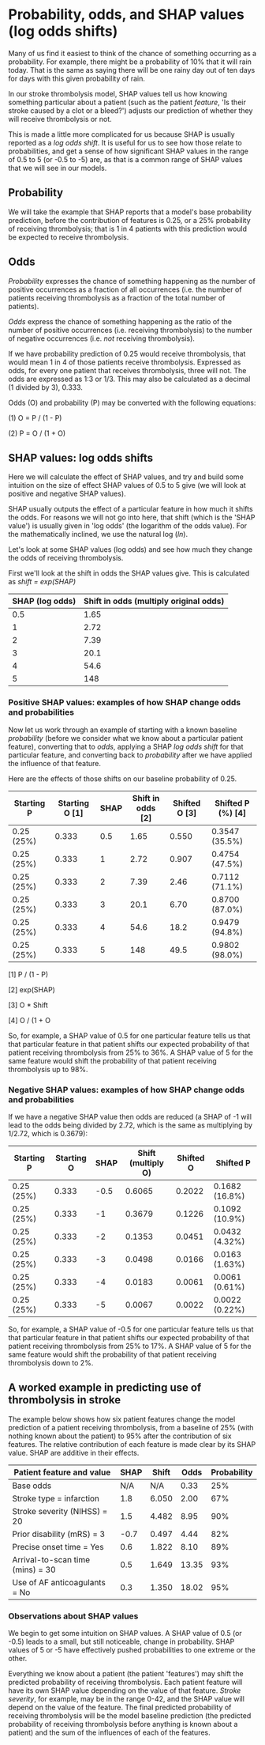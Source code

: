 # Probability, odds, and SHAP values (log odds shifts)

Many of us find it easiest to think of the chance of something occurring as a probability. For example, there might be a probability of 10% that it will rain today. That is the same as saying there will be one rainy day out of ten days for days with this given probability of rain.

In our stroke thrombolysis model, SHAP values tell us how knowing something particular about a patient (such as the patient *feature*, 'Is their stroke caused by a clot or a bleed?') adjusts our prediction of whether they will receive thrombolysis or not.

This is made a little more complicated for us because SHAP is usually reported as a *log odds shift*. It is useful for us to see how those relate to probabilities, and get a sense of how significant SHAP values in the range of 0.5 to 5 (or -0.5 to -5) are, as that is a common range of SHAP values that we will see in our models.

## Probability

We will take the example that SHAP reports that a model's base probability prediction, before the contribution of features is 0.25, or a 25% probability of receiving thrombolysis; that is 1 in 4 patients with this prediction would be expected to receive thrombolysis.

## Odds

*Probability* expresses the chance of something happening as the number of positive occurrences as a fraction of all occurrences (i.e. the number of patients receiving thrombolysis as a fraction of the total number of patients).

*Odds* express the chance of something happening as the ratio of the number of positive occurrences (i.e. receiving thrombolysis) to the number of negative occurrences (i.e. *not* receiving thrombolysis).

If we have probability prediction of 0.25 would receive thrombolysis, that would mean 1 in 4 of those patients receive thrombolysis. Expressed as odds, for every one patient that receives thrombolysis, three will not. The odds are expressed as 1:3 or 1/3. This may also be calculated as a decimal (1 divided by 3), 0.333.

Odds (O) and probability (P) may be converted with the following equations:

(1) O = P / (1 - P)

(2) P = O / (1 + O)

## SHAP values: log odds shifts

Here we will calculate the effect of SHAP values, and try and build some intuition on the size of effect SHAP values of 0.5 to 5 give (we will look at positive and negative SHAP values).

SHAP usually outputs the effect of a particular feature in how much it shifts the odds. For reasons we will not go into here, that shift (which is the 'SHAP value') is usually given in 'log odds' (the logarithm of the odds value). For the mathematically inclined, we use the natural log (*ln*).

Let's look at some SHAP values (log odds) and see how much they change the odds of receiving thrombolysis. 

First we'll look at the shift in odds the SHAP values give. This is calculated as *shift = exp(SHAP)*

| SHAP (log odds) | Shift in odds (multiply original odds) |
|-----------------|----------------------------------------|
| 0.5             | 1.65                                   |
| 1               | 2.72                                   |
| 2               | 7.39                                   |
| 3               | 20.1                                   |
| 4               | 54.6                                   |
| 5               | 148                                    |

### Positive SHAP values: examples of how SHAP change odds and probabilities

Now let us work through an example of starting with a known baseline *probability* (before we consider what we know about a particular patient feature), converting that to *odds*, applying a SHAP *log odds shift* for that particular feature, and converting back to *probability* after we have applied the influence of that feature.

Here are the effects of those shifts on our baseline probability of 0.25.

| Starting P | Starting O [1] | SHAP | Shift in odds [2] | Shifted O [3] | Shifted P (%) [4] |
|------------|----------------|------|-------------------|---------------|-------------------|
| 0.25 (25%) | 0.333          | 0.5  | 1.65              | 0.550         | 0.3547 (35.5%)    |
| 0.25 (25%) | 0.333          | 1    | 2.72              | 0.907         | 0.4754 (47.5%)    |
| 0.25 (25%) | 0.333          | 2    | 7.39              | 2.46          | 0.7112 (71.1%)    |
| 0.25 (25%) | 0.333          | 3    | 20.1              | 6.70          | 0.8700 (87.0%)    |
| 0.25 (25%) | 0.333          | 4    | 54.6              | 18.2          | 0.9479 (94.8%)    |
| 0.25 (25%) | 0.333          | 5    | 148               | 49.5          | 0.9802 (98.0%)    |

[1] P / (1 - P)

[2] exp(SHAP)

[3] O * Shift

[4] O / (1 + O


So, for example, a SHAP value of 0.5 for one particular feature tells us that that particular feature in that patient shifts our expected probability of that patient receiving thrombolysis from 25% to 36%. A SHAP value of 5 for the same feature would shift the probability of that patient receiving thrombolysis up to 98%.

### Negative SHAP values: examples of how SHAP change odds and probabilities

If we have a negative SHAP value then odds are reduced (a SHAP of -1 will lead to the odds being divided by 2.72, which is the same as multiplying by 1/2.72, which is 0.3679):

| Starting P | Starting O | SHAP | Shift (multiply O) | Shifted O |   Shifted P    |
|------------|------------|------|--------------------|-----------|----------------|
| 0.25 (25%) | 0.333      | -0.5 | 0.6065             | 0.2022    | 0.1682 (16.8%) |
| 0.25 (25%) | 0.333      | -1   | 0.3679             | 0.1226    | 0.1092 (10.9%) |
| 0.25 (25%) | 0.333      | -2   | 0.1353             | 0.0451    | 0.0432 (4.32%) |
| 0.25 (25%) | 0.333      | -3   | 0.0498             | 0.0166    | 0.0163 (1.63%) |
| 0.25 (25%) | 0.333      | -4   | 0.0183             | 0.0061    | 0.0061 (0.61%) |
| 0.25 (25%) | 0.333      | -5   | 0.0067             | 0.0022    | 0.0022 (0.22%) |

So, for example, a SHAP value of -0.5 for one particular feature tells us that that particular feature in that patient shifts our expected probability of that patient receiving thrombolysis from 25% to 17%. A SHAP value of 5 for the same feature would shift the probability of that patient receiving thrombolysis down to 2%.

## A worked example in predicting use of thrombolysis in stroke

The example below shows how six patient features change the model prediction of a patient receiving thrombolysis, from a baseline of 25% (with nothing known about the patient) to 95% after the contribution of six features. The relative contribution of each feature is made clear by its SHAP value. SHAP are additive in their effects.

| Patient feature and value        | SHAP | Shift | Odds  | Probability |
|----------------------------------|------|-------|-------|-------------|
| Base odds                        | N/A  | N/A   | 0.33  | 25%         |
| Stroke type = infarction         | 1.8  | 6.050 | 2.00  | 67%         |
| Stroke severity (NIHSS) = 20     | 1.5  | 4.482 | 8.95  | 90%         |
| Prior disability (mRS) = 3       | -0.7 | 0.497 | 4.44  | 82%         |
| Precise onset time = Yes         | 0.6  | 1.822 | 8.10  | 89%         |
| Arrival-to-scan time (mins) = 30 | 0.5  | 1.649 | 13.35 | 93%         |
| Use of AF anticoagulants = No    | 0.3  | 1.350 | 18.02 | 95%         |

### Observations about SHAP values

We begin to get some intuition on SHAP values. A SHAP value of 0.5 (or -0.5) leads to a small, but still noticeable, change in probability. SHAP values of 5 or -5 have effectively pushed probabilities to one extreme or the other.

Everything we know about a patient (the patient 'features') may shift the predicted probability of receiving thrombolysis. Each patient feature will have its own SHAP value depending on the value of that feature. *Stroke severity*, for example, may be in the range 0-42, and the SHAP value will depend on the value of the feature. The final predicted probability of receiving thrombolysis will be the model baseline prediction (the predicted probability of receiving thrombolysis before anything is known about a patient) and the sum of the influences of each of the features.







